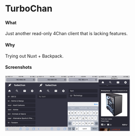 # TurboChan

#### What

Just another read-only 4Chan client that is lacking features.

#### Why

Trying out Nuxt + Backpack.

#### Screenshots

<img src="https://raw.githubusercontent.com/mini-eggs/TurboChan/master/assets/IMG_5974.PNG" width="20%" align="left" />
<img src="https://raw.githubusercontent.com/mini-eggs/TurboChan/master/assets/IMG_5975.PNG" width="20%" align="left" />
<img src="https://raw.githubusercontent.com/mini-eggs/TurboChan/master/assets/IMG_5976.PNG" width="20%" align="left" />
<img src="https://raw.githubusercontent.com/mini-eggs/TurboChan/master/assets/IMG_5977.PNG" width="20%" align="left" />
